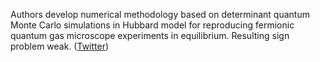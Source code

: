 
Authors develop numerical methodology based on determinant quantum Monte Carlo simulations in Hubbard model for reproducing fermionic quantum gas microscope experiments in equilibrium. Resulting sign problem weak. ([Twitter](https://twitter.com/JoshuahHeath/status/1306605249608773636))
